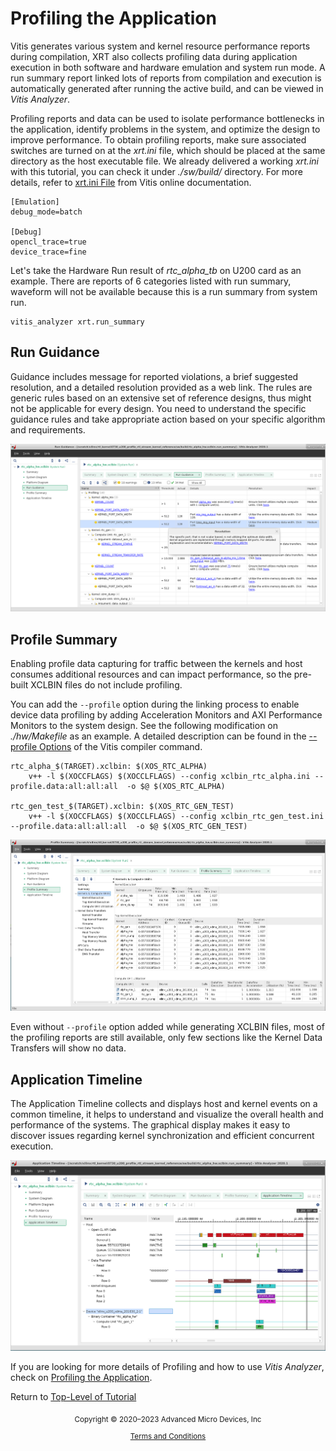 # Profiling the Application

Vitis generates various system and kernel resource performance reports during compilation, XRT also collects profiling data during application execution in both software and hardware emulation and system run mode. A run summary report linked lots of reports from compilation and execution is automatically generated after running the active build, and can be viewed in *Vitis Analyzer*. 

Profiling reports and data can be used to isolate performance bottlenecks in the application, identify problems in the system, and optimize the design to improve performance. To obtain profiling reports, make sure associated switches are turned on at the *xrt.ini* file, which should be placed at the same directory as the host executable file. We already delivered a working *xrt.ini* with this tutorial, you can check it under *./sw/build/* directory. For more details, refer to [xrt.ini File](https://docs.xilinx.com/r/en-US/ug1393-vitis-application-acceleration/xrt.ini-File) from Vitis online documentation.

```
[Emulation]
debug_mode=batch

[Debug]
opencl_trace=true
device_trace=fine
```

Let's take the Hardware Run result of *rtc_alpha_tb* on U200 card as an example. There are reports of 6 categories listed with run summary, waveform will not be available because this is a run summary from system run. 

```
vitis_analyzer xrt.run_summary
```

## Run Guidance

Guidance includes message for reported violations, a brief suggested resolution, and a detailed resolution provided as a web link. The rules are generic rules based on an extensive set of reference designs, thus might not be applicable for every design. You need to understand the specific guidance rules and take appropriate action based on your specific algorithm and requirements.

<div align="center">
<img src="./images/hw_guidance.PNG" alt="Hardware Run Guidance" >
</div>

## Profile Summary

Enabling profile data capturing for traffic between the kernels and host consumes additional resources and can impact performance, so the pre-built XCLBIN files do not include profiling. 

You can add the `--profile` option during the linking process to enable device data profiling by adding Acceleration Monitors and AXI Performance Monitors to the system design. See the following modification on *./hw/Makefile* as an example. A detailed description can be found in the [--profile Options](https://docs.xilinx.com/r/en-US/ug1393-vitis-application-acceleration/profile-Options) of the Vitis compiler command. 

```
rtc_alpha_$(TARGET).xclbin: $(XOS_RTC_ALPHA)
	v++ -l $(XOCCFLAGS) $(XOCCLFLAGS) --config xclbin_rtc_alpha.ini --profile.data:all:all:all  -o $@ $(XOS_RTC_ALPHA)

rtc_gen_test_$(TARGET).xclbin: $(XOS_RTC_GEN_TEST)
	v++ -l $(XOCCFLAGS) $(XOCCLFLAGS) --config xclbin_rtc_gen_test.ini --profile.data:all:all:all  -o $@ $(XOS_RTC_GEN_TEST)
```

<div align="center">
<img src="./images/hw_profile_summary.PNG" alt="Profile Summary" >
</div>

Even without `--profile` option added while generating XCLBIN files, most of the profiling reports are still available, only few sections like the Kernel Data Transfers will show no data.

##  Application Timeline

The Application Timeline collects and displays host and kernel events on a common timeline, it helps to understand and visualize the overall health and performance of the systems. The graphical display makes it easy to discover issues regarding kernel synchronization and efficient concurrent execution. 

<div align="center">
<img src="./images/hw_timeline.PNG" alt="Application Timeline" >
</div>

If you are looking for more details of Profiling and how to use *Vitis Analyzer*, check on [Profiling the Application](https://docs.xilinx.com/r/en-US/ug1393-vitis-application-acceleration/Profiling-the-Application). 

Return to [Top-Level of Tutorial](../README.md)

<p class="sphinxhide" align="center"><sub>Copyright © 2020–2023 Advanced Micro Devices, Inc</sub></p>

<p class="sphinxhide" align="center"><sup><a href="https://www.amd.com/en/corporate/copyright">Terms and Conditions</a></sup></p>

